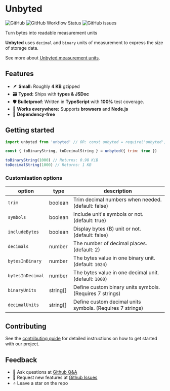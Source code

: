 # Unbyted

![GitHub](https://img.shields.io/github/license/santosned/unbyted?style=flat&colorA=black&colorB=black)
![GitHub Workflow Status](https://img.shields.io/github/actions/workflow/status/santosned/unbyted/node.js.yml?style=flat&colorA=black&colorB=black)
![GitHub issues](https://img.shields.io/github/issues/santosned/unbyted?style=flat&colorA=black&colorB=black)

Turn bytes into readable measurement units

**Unbyted** uses `decimal` and `binary` units of measurement to express the size of storage data.

See more about [Unbyted measurement units](docs/MEASUREMENT_UNITS.md).

## Features

- 🪶 **Small:** Roughly **4 KB** gzipped
- 🗃️ **Typed:** Ships with **types & JSDoc**
- 🛡️ **Bulletproof**: Written in **TypeScript** with **100%** test coverage.
- 💸 **Works everywhere:** Supports **browsers** and **Node.js**
- 🦅 **Dependency-free**

## Getting started

```js
import unbyted from 'unbyted' // OR: const unbyted = require('unbyted')

const { toBinaryString, toDecimalString } = unbyted({ trim: true })

toBinaryString(1000) // Returns: 0.98 KiB
toDecimalString(1000) // Returns: 1 KB
```

### Customisation options

| option           | type     | description                                               |
| ---------------- | -------- | --------------------------------------------------------- |
| `trim`           | boolean  | Trim decimal numbers when needed. (default: false)        |
| `symbols`        | boolean  | Include unit's symbols or not. (default: true)            |
| `includeBytes`   | boolean  | Display bytes (B) unit or not. (default: false)           |
| `decimals`       | number   | The number of decimal places. (default: 2)                |
| `bytesInBinary`  | number   | The bytes value in one binary unit. (default: `1024`)     |
| `bytesInDecimal` | number   | The bytes value in one decimal unit. (default: `1000`)    |
| `binaryUnits`    | string[] | Define custom binary units symbols. (Requires 7 strings)  |
| `decimalUnits`   | string[] | Define custom decimal units symbols. (Requires 7 strings) |

## Contributing

See the [contributing guide](CONTRIBUTING.md) for detailed instructions on how to get started with our project.

## Feedback

- 🙋 Ask questions at [Github Q&A](https://github.com/santosned/unbyted/discussions/categories/q-a)
- 📝 Request new features at [Github Issues](https://github.com/santosned/unbyted/issues)
- ⭐ Leave a star on the repo

